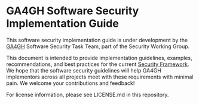 # GA4GH Software Security Implementation Guide #

This software security implementation guide is under development by the [GA4GH](http://genomicsandhealth.org) Software Security Task Team, part of the Security Working Group.

This document is intended to provide implementation guidelines, examples, recommendations, and best practices for the current [Security Framework](https://genomicsandhealth.org/files/public/SecurityFramework-v1.1-2015-03-12-FINAL.pdf). We hope that the software security guidelines will help GA4GH implementors across all projects meet with these requirements with minimal pain. We welcome your contributions and feedback!

For license information, please see LICENSE.md in this repository.

